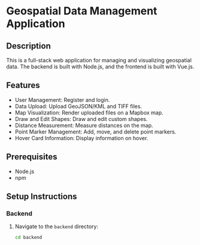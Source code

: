 # Geospatial Data Management Application

## Description

This is a full-stack web application for managing and visualizing geospatial data. The backend is built with Node.js, and the frontend is built with Vue.js.

## Features

- User Management: Register and login.
- Data Upload: Upload GeoJSON/KML and TIFF files.
- Map Visualization: Render uploaded files on a Mapbox map.
- Draw and Edit Shapes: Draw and edit custom shapes.
- Distance Measurement: Measure distances on the map.
- Point Marker Management: Add, move, and delete point markers.
- Hover Card Information: Display information on hover.

## Prerequisites

- Node.js
- npm

## Setup Instructions

### Backend

1. Navigate to the `backend` directory:
   ```bash
   cd backend